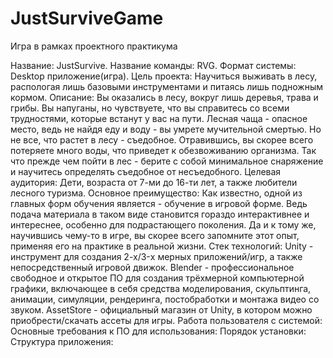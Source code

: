 # JustSurviveGame
Игра в рамках проектного практикума

Название: JustSurvive.
Название команды: RVG.
Формат системы: Desktop приложение(игра).
Цель проекта: Научиться выживать в лесу, распологая лишь базовыми инструментами и питаясь лишь подножным кормом.
Описание: Вы оказались в лесу, вокруг лишь деревья, трава и грибы. Вы напуганы, но чувствуете, что вы справитесь со всеми трудностями, которые встанут у вас на пути. Лесная чаща - опасное место, ведь не найдя еду и воду - вы умрете мучительной смертью. Но не все, что растет в лесу - съедобное. Отравившись, вы скорее всего потеряете много воды, что приведет к обезвоживанию организма. Так что прежде чем пойти в лес - берите с собой минимальное снаряжение и научитесь определять съедобное от несъедобного.
Целевая аудитория: Дети, возраста от 7-ми до 16-ти лет, а также любители лесного туризма.
Основное преимущество: Как известно, одной из главных форм обучения является - обучение в игровой форме. Ведь подача материала в таком виде становится гораздо интерактивнее и интереснее, особенно для подрастающего поколения. Да и к тому же, научившись чему-то в игре, вы скорее всего запомните этот опыт, применяя его на практике в реальной жизни.
Стек технологий: Unity - инструмент для создания 2-х/3-x мерных приложений/игр, а также непосредственный игровой движок. Blender - профессиональное cвободное и открытое ПО для создания трёхмерной компьютерной графики, включающее в себя средства моделирования, скульптинга, анимации, симуляции, рендеринга, постобработки и монтажа видео со звуком. AssetStore - официальный магазин от Unity, в котором можно приобрести/скачать ассеты для игры.
Работа пользователя с системой:
Основные требования к ПО для использования:
Порядок установки:
Структура приложения:
